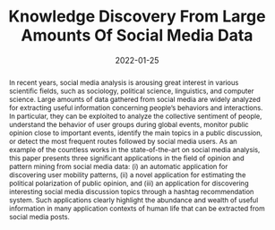 ---
title: "Knowledge Discovery From Large Amounts Of Social Media Data"
date: 2022-01-25
publishDate: 2022-01-25
authors: ["Loris Belcastro", "Riccardo Cantini", "Fabrizio Marozzo"]
publication_types: ["2"]
abstract: "In recent years, social media analysis is arousing great interest in various scientific fields,
such as sociology, political science, linguistics, and computer science. Large amounts of data gathered
from social media are widely analyzed for extracting useful information concerning people’s
behaviors and interactions. In particular, they can be exploited to analyze the collective sentiment of
people, understand the behavior of user groups during global events, monitor public opinion close to
important events, identify the main topics in a public discussion, or detect the most frequent routes
followed by social media users. As an example of the countless works in the state-of-the-art on social
media analysis, this paper presents three significant applications in the field of opinion and pattern
mining from social media data: (i) an automatic application for discovering user mobility patterns,
(ii) a novel application for estimating the political polarization of public opinion, and (iii) an application
for discovering interesting social media discussion topics through a hashtag recommendation
system. Such applications clearly highlight the abundance and wealth of useful information in many
application contexts of human life that can be extracted from social media posts."
featured: true
publication: "*Applied Sciences, vol.12, no. 3, 2022*"
#url_pdf: "files/papers/journals/BDCC-bots.pdf"
#doi: "10.3390/bdcc6010003"


# Featured image
# To use, add an image named `featured.jpg/png` to your page's folder. 
image:
  caption: ""
  focal_point: ""
  preview_only: false


tags: ["big data", "social media analysis"]

---